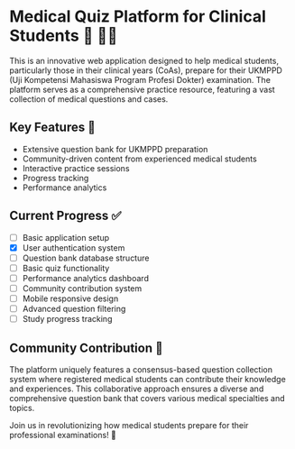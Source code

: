 # Medical Quiz Platform for Clinical Students 🏥 👨‍⚕️

This is an innovative web application designed to help medical students, particularly those in their clinical years (CoAs), prepare for their UKMPPD (Uji Kompetensi Mahasiswa Program Profesi Dokter) examination. The platform serves as a comprehensive practice resource, featuring a vast collection of medical questions and cases.

## Key Features 🎯

- Extensive question bank for UKMPPD preparation
- Community-driven content from experienced medical students
- Interactive practice sessions
- Progress tracking
- Performance analytics

## Current Progress ✅

- [ ] Basic application setup
- [x] User authentication system
- [ ] Question bank database structure
- [ ] Basic quiz functionality
- [ ] Performance analytics dashboard
- [ ] Community contribution system
- [ ] Mobile responsive design
- [ ] Advanced question filtering
- [ ] Study progress tracking

## Community Contribution 🤝

The platform uniquely features a consensus-based question collection system where registered medical students can contribute their knowledge and experiences. This collaborative approach ensures a diverse and comprehensive question bank that covers various medical specialties and topics.

Join us in revolutionizing how medical students prepare for their professional examinations! 💪
